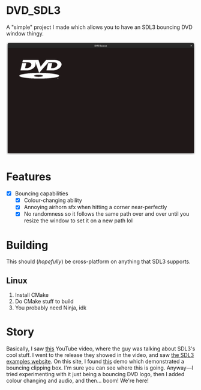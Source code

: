 # DVD_SDL3
A "simple" project I made which allows you to have an SDL3 bouncing DVD window thingy.

![img.png](img.png)

# Features
- [x] Bouncing capabilities
  - [x] Colour-changing ability
  - [x] Annoying airhorn sfx when hitting a corner near-perfectly
  - [x] No randomness so it follows the same path over and over until you resize the window to set it on a new path lol

# Building
This should (*hopefully*) be cross-platform on anything that SDL3 supports.
## Linux
1. Install CMake
2. Do CMake stuff to build
3. You probably need Ninja, idk

# Story
Basically, I saw [this][yt] YouTube video, where the guy was talking about SDL3's cool stuff. I went to the release they showed in the video, and saw [the SDL3 examples website][sdl3ex].
On this site, I found [this][clipdemo] demo which demonstrated a bouncing clipping box. I'm sure you can see where this is going. Anyway—I tried experimenting with it just being a bouncing DVD logo, then I added colour changing and audio, and then... boom! We're here!

[yt]: https://www.youtube.com/watch?v=PLZXJVPxDTI
[sdl3ex]: https://examples.libsdl.org/SDL3/
[clipdemo]: https://examples.libsdl.org/SDL3/renderer/15-cliprect/